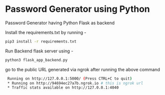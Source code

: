 # Password Generator using Python


Password Generator having Python Flask as backend

Install the requirements.txt by running -

```sh
pip3 install -r requirements.txt
```


Run Backend flask server using - 
```sh
python3 flask_app_backend.py
```
go to the public URL generated via ngrok after running the above command

```sh
 Running on http://127.0.0.1:5000/ (Press CTRL+C to quit)
 * Running on http://94694ec27a7b.ngrok.io # this is ngrok url
 * Traffic stats available on http://127.0.0.1:4040
```
